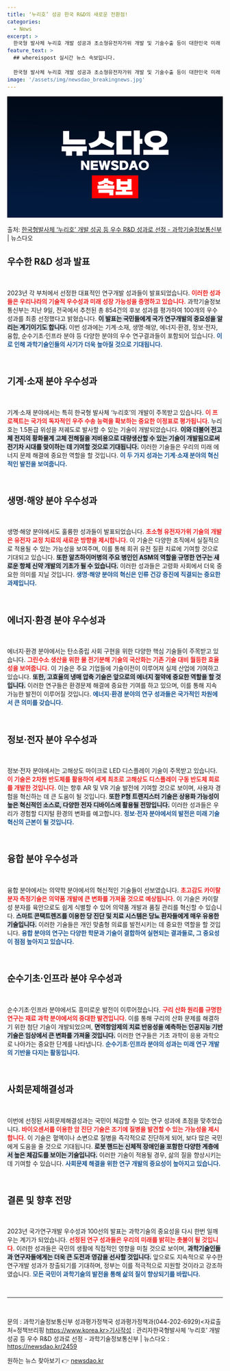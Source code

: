 ```yaml
---
title: ‘누리호’ 성공 한국 R&D의 새로운 전환점!
categories:
  - News
excerpt: >
  한국형 발사체 누리호 개발 성공과 초소형유전자가위 개발 및 기술수출 등이 대한민국 미래 성장에 기여할 우수 …
feature_text: >
  ## whereispost 실시간 뉴스 속보입니다.

  한국형 발사체 누리호 개발 성공과 초소형유전자가위 개발 및 기술수출 등이 대한민국 미래 성장에 기여할 우수 …
image: '/assets/img/newsdao_breakingnews.jpg'
---
```


![뉴스다오 속보](/assets/img/newsdao_breakingnews.jpg)

<p>출처: <a href="https://newsdao.kr/2459" rel="dofollow">한국형발사체 ‘누리호’ 개발 성공 등 우수 R&D 성과로 선정 - 과학기술정보통신부</a> | 뉴스다오</p>

<h2 data-ke-size="size26">우수한 R&D 성과 발표</h2>

<p data-ke-size="size16">&nbsp;</p>

2023년 각 부처에서 선정한 대표적인 연구개발 성과들이 발표되었습니다. <b><span style="color: #ee2323;">이러한 성과들은 우리나라의 기술적 우수성과 미래 성장 가능성을 증명하고 있습니다.</span></b> 과학기술정보통신부는 지난 9일, 전국에서 추천된 총 854건의 후보 성과를 평가하여 100개의 우수성과를 최종 선정했다고 밝혔습니다. <b><span style="background-color: #21538527;">이 발표는 국민들에게 국가 연구개발의 중요성을 알리는 계기이기도 합니다.</span></b> 이번 성과에는 기계·소재, 생명·해양, 에너지·환경, 정보·전자, 융합, 순수기초·인프라 분야 등 다양한 분야의 우수 연구결과들이 포함되어 있습니다. <b><span style="color: #1a5490;">이로 인해 과학기술인들의 사기가 더욱 높아질 것으로 기대됩니다.</span></b>

<p data-ke-size="size16">&nbsp;</p>

<h2 data-ke-size="size26">기계·소재 분야 우수성과</h2>

<p data-ke-size="size16">&nbsp;</p>

기계·소재 분야에서는 특히 한국형 발사체 ‘누리호’의 개발이 주목받고 있습니다. <b><span style="color: #ee2323;">이 프로젝트는 국가의 독자적인 우주 수송 능력을 확보하는 중요한 이정표로 평가됩니다.</span></b> 누리호는 1.5톤급 위성을 저궤도로 발사할 수 있는 기술이 개발되었습니다. <b><span style="background-color: #21538527;">이와 더불어 전고체 전지의 황화물계 고체 전해질을 저비용으로 대량생산할 수 있는 기술이 개발됨으로써 전기차 시대를 맞이하는 데 기여할 것으로 기대됩니다.</span></b> 이러한 기술들은 우리의 미래 에너지 문제 해결에 중요한 역할을 할 것입니다. <b><span style="color: #1a5490;">이 두 가지 성과는 기계·소재 분야의 혁신적인 발전을 보여줍니다.</span></b>

<p data-ke-size="size16">&nbsp;</p>

<h2 data-ke-size="size26">생명·해양 분야 우수성과</h2>

<p data-ke-size="size16">&nbsp;</p>

생명·해양 분야에서도 훌륭한 성과들이 발표되었습니다. <b><span style="color: #ee2323;">초소형 유전자가위 기술의 개발은 유전자 교정 치료의 새로운 방향을 제시합니다.</span></b> 이 기술은 다양한 조직에서 실질적으로 적용될 수 있는 가능성을 보여주며, 이를 통해 희귀 유전 질환 치료에 기여할 것으로 기대되고 있습니다. <b><span style="background-color: #21538527;">또한 알츠하이머병의 주요 병인인 ASM의 역할을 규명한 연구는 새로운 항체 신약 개발의 기초가 될 수 있습니다.</span></b> 이러한 성과들은 고령화 사회에서 더욱 중요한 의미를 지닐 것입니다. <b><span style="color: #1a5490;">생명·해양 분야의 혁신은 인류 건강 증진에 직결되는 중요한 과제입니다.</span></b>

<p data-ke-size="size16">&nbsp;</p>

<h2 data-ke-size="size26">에너지·환경 분야 우수성과</h2>

<p data-ke-size="size16">&nbsp;</p>

에너지·환경 분야에서는 탄소중립 사회 구현을 위한 다양한 핵심 기술들이 주목받고 있습니다. <b><span style="color: #ee2323;">그린수소 생산을 위한 물 전기분해 기술의 국산화는 기존 기술 대비 월등한 효율성을 보여줍니다.</span></b> 이 기술은 주요 기업들에 기술이전이 이루어져 실제 산업에 기여하고 있습니다. <b><span style="background-color: #21538527;">또한, 고효율의 냉매 압축 기술은 앞으로의 에너지 절약에 중요한 역할을 할 것입니다.</span></b> 이러한 연구들은 환경문제 해결에 중요한 기여를 하고 있으며, 이를 통해 지속 가능한 발전이 이루어질 것입니다. <b><span style="color: #1a5490;">에너지·환경 분야의 연구 성과들은 국가적인 차원에서 큰 의미를 갖습니다.</span></b>

<p data-ke-size="size16">&nbsp;</p>

<h2 data-ke-size="size26">정보·전자 분야 우수성과</h2>

<p data-ke-size="size16">&nbsp;</p>

정보·전자 분야에서는 고해상도 마이크로 LED 디스플레이 기술이 주목받고 있습니다. <b><span style="color: #ee2323;">이 기술은 2차원 반도체를 활용하여 세계 최초로 고해상도 디스플레이 구동 반도체 회로를 개발한 것입니다.</span></b> 이는 향후 AR 및 VR 기술 발전에 기여할 것으로 보이며, 사용자 경험을 혁신하는 데 큰 도움이 될 것입니다. <b><span style="background-color: #21538527;">또한 P형 트랜지스터 기술은 상용화 가능성이 높은 혁신적인 소스로, 다양한 전자 디바이스에 활용될 전망입니다.</span></b> 이러한 성과들은 우리가 경험할 디지털 환경의 변화를 예고합니다. <b><span style="color: #1a5490;">정보·전자 분야에서의 발전은 미래 기술 혁신의 근본이 될 것입니다.</span></b>

<p data-ke-size="size16">&nbsp;</p>

<h2 data-ke-size="size26">융합 분야 우수성과</h2>

<p data-ke-size="size16">&nbsp;</p>

융합 분야에서는 의약학 분야에서의 혁신적인 기술들이 선보였습니다. <b><span style="color: #ee2323;">초고감도 카이랄 분자 측정기술은 의약품 개발에 큰 변화를 가져올 것으로 예상됩니다.</span></b> 이 기술은 카이랄성 분자를 육안으로도 쉽게 식별할 수 있어 의약품 개발과 품질 관리를 혁신할 수 있습니다. <b><span style="background-color: #21538527;">스마트 콘택트렌즈를 이용한 당 진단 및 치료 시스템은 당뇨 환자들에게 매우 유용한 기술입니다.</span></b> 이러한 기술들은 개인 맞춤형 의료를 발전시키는 데 중요한 역할을 할 것입니다. <b><span style="color: #1a5490;">융합 분야의 연구는 다양한 학문과 기술이 결합하여 실현되는 결과들로, 그 중요성이 점점 높아지고 있습니다.</span></b>

<p data-ke-size="size16">&nbsp;</p>

<h2 data-ke-size="size26">순수기초·인프라 분야 우수성과</h2>

<p data-ke-size="size16">&nbsp;</p>

순수기초·인프라 분야에서도 흥미로운 발전이 이루어졌습니다. <b><span style="color: #ee2323;">구리 산화 원리를 규명한 연구는 재료 과학 분야에서의 중대한 발견입니다.</span></b> 이를 통해 구리의 산화 문제를 해결하기 위한 첨단 기술이 개발되었으며, <b><span style="background-color: #21538527;">면역항암제의 치료 반응성을 예측하는 인공지능 기반 기술은 임상에서 큰 변화를 가져올 것입니다.</span></b> 이러한 연구들은 기초 과학이 응용 과학으로 나아가는 중요한 단계를 나타냅니다. <b><span style="color: #1a5490;">순수기초·인프라 분야의 성과는 미래 연구 개발의 기반을 다지는 활동입니다.</span></b>

<p data-ke-size="size16">&nbsp;</p>

<h2 data-ke-size="size26">사회문제해결성과</h2>

<p data-ke-size="size16">&nbsp;</p>

이번에 선정된 사회문제해결성과는 국민이 체감할 수 있는 연구 성과에 초점을 맞추었습니다. <b><span style="color: #ee2323;">바이오센서를 이용한 암 진단 기술은 조기에 질병을 발견할 수 있는 가능성을 제시합니다.</span></b> 이 기술은 혈액이나 소변으로 질병을 즉각적으로 진단하게 되어, 보다 많은 국민에게 도움을 줄 것으로 기대됩니다. <b><span style="background-color: #21538527;">로봇 핸드는 신체적 장애인을 포함한 다양한 계층에서 높은 체감도를 보이는 기술입니다.</span></b> 이러한 기술이 적용될 경우, 삶의 질을 향상시키는 데 기여할 수 있습니다. <b><span style="color: #1a5490;">사회문제 해결을 위한 연구 개발의 중요성이 높아지고 있습니다.</span></b>

<p data-ke-size="size16">&nbsp;</p>

<h2 data-ke-size="size26">결론 및 향후 전망</h2>

<p data-ke-size="size16">&nbsp;</p>

2023년 국가연구개발 우수성과 100선의 발표는 과학기술의 중요성을 다시 한번 일깨우는 계기가 되었습니다. <b><span style="color: #ee2323;">선정된 연구 성과들은 우리의 미래를 밝히는 촛불이 될 것입니다.</span></b> 이러한 성과들은 국민의 생활에 직접적인 영향을 미칠 것으로 보이며, <b><span style="background-color: #21538527;">과학기술인들과 연구자들에게는 더욱 큰 도전과 영감을 선사할 것입니다.</span></b> 앞으로도 지속적으로 우수한 연구개발 성과가 창출되기를 기대하며, 정부는 이를 적극적으로 지원할 것이라고 강조하였습니다. <b><span style="color: #1a5490;">모든 국민이 과학기술의 발전을 통해 삶의 질이 향상되기를 바랍니다.</span></b>

<p data-ke-size="size16">&nbsp;</p>

<hr>

<p data-ke-size="size16">&nbsp;</p>

문의 : 과학기술정보통신부 성과평가정책국 성과평가정책과(044-202-6929)<자료출처=정책브리핑 https://www.korea.kr>기사작성 : 관리자한국형발사체 ‘누리호’ 개발 성공 등 우수 R&D 성과로 선정 - 과학기술정보통신부 | 뉴스다오  : https://newsdao.kr/2459 

원하는 뉴스 찾아보기 👉 <a href="https://newsdao.kr" rel="dofollow">newsdao.kr</a>


